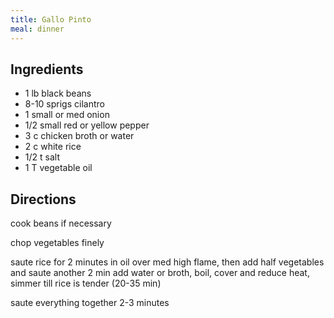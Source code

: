 ```yaml
---
title: Gallo Pinto
meal: dinner
---
```


## Ingredients
* 1 lb 		black beans
* 8-10 sprigs	cilantro
* 1 			small or med onion
* 1/2 		small red or yellow pepper
* 3 c			chicken broth or water
* 2 c			white rice
* 1/2 t		salt
* 1 T 		vegetable oil

## Directions
cook beans if necessary

chop vegetables finely

saute rice for 2 minutes in oil over med high flame, then add half vegetables and saute another 2 min
add water or broth, boil, cover and reduce heat, simmer till rice is tender (20-35 min)

saute everything together 2-3 minutes
